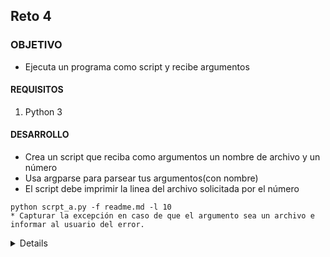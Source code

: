 ## Reto 4

### OBJETIVO

- Ejecuta un programa como script y recibe argumentos

#### REQUISITOS

1. Python 3

#### DESARROLLO
- Crea un script que reciba como argumentos un nombre de archivo y un número
- Usa argparse para parsear tus argumentos(con nombre)
- El script debe imprimir la linea del archivo solicitada por el número

```
python scrpt_a.py -f readme.md -l 10
* Capturar la excepción en caso de que el argumento sea un archivo e informar al usuario del error.
```

<details>
    import argparse
    
    parser = argparse.ArgumentParser()
    parser.add_argument("-v", "--verbose", help="Mostrar información de depuración", action="store_true")
    parser.add_argument("-f", "--file", help="Nombre de archivo a procesar")
    parser.add_argument("-l","--line", help="Veces que se imprimirá el contenido del archivo")
    args = parser.parse_args()
    
    # Aquí procesamos lo que se tiene que hacer con cada argumento
    if args.verbose:
        print ("depuración activada!!!")
    
    if args.file:
        archivo=open(args.file,'r')
        contador = 1
        for linea in archivo:
            if int(args.line) == contador:
                print (linea)
            contador += 1
</details>
